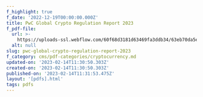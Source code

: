 ```yaml
---
f_highlight: true
f_date: '2022-12-19T00:00:00.000Z'
title: PwC Global Crypto Regulation Report 2023
f_pdf-file:
  url: >-
    https://uploads-ssl.webflow.com/60f68d3181d63469fa3ddb34/63eb70da5e31b269be60d320_pwc-global-crypto-regulation-report-2023.pdf
  alt: null
slug: pwc-global-crypto-regulation-report-2023
f_category: cms/pdf-categories/cryptocurrency.md
updated-on: '2023-02-14T11:30:50.303Z'
created-on: '2023-02-14T11:30:50.303Z'
published-on: '2023-02-14T11:31:53.475Z'
layout: '[pdfs].html'
tags: pdfs
---
```



